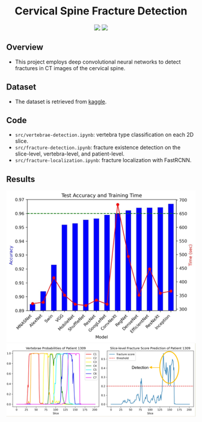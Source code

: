 <div align="center">

  # Cervical Spine Fracture Detection

</div>

<p align="center">
  <img src="docs/cervical_spine.gif" width="400" />
  <img src="docs/fracture.gif" width="400" />
</p>

## Overview

- This project employs deep convolutional neural networks to detect fractures in CT images of the cervical spine.

## Dataset

- The dataset is retrieved from [kaggle](https://www.kaggle.com/competitions/rsna-2022-cervical-spine-fracture-detection).

## Code

- `src/vertebrae-detection.ipynb`: vertebra type classification on each 2D slice.
- `src/fracture-detection.ipynb`: fracture existence detection on the slice-level, vertebra-level, and patient-level.
- `src/fracture-localization.ipynb`: fracture localization with FastRCNN.

## Results

<div align="center">
  <img width="600" src="docs/vertebrae-detection.png">
  <img width="600" src="docs/fracture-detection.png">
</div>
